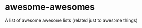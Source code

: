awesome-awesomes
================

A list of awesome awesome lists (related just to awesome things)
